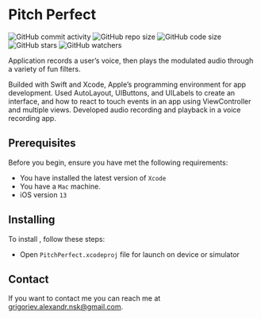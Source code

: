 # Pitch Perfect

![GitHub commit activity](https://img.shields.io/github/commit-activity/y/AlexCZ-RUS/VoiceRecorder)
![GitHub repo size](https://img.shields.io/github/repo-size/AlexCZ-RUS/VoiceRecorder)
![GitHub code size](https://img.shields.io/github/languages/code-size/AlexCZ-RUS/VoiceRecorder)
![GitHub stars](https://img.shields.io/github/stars/AlexCZ-RUS/VoiceRecorder?style=social)
![GitHub watchers](https://img.shields.io/github/watchers/AlexCZ-RUS/VoiceRecorder?style=social)


Application records a user’s voice, then plays the modulated audio through a variety of fun filters.

Builded with Swift and Xcode, Apple’s programming environment for app development. Used AutoLayout, UIButtons, and UILabels to create an interface, and how to react to touch events in an app using ViewController and multiple views. Developed audio recording and playback in a voice recording app.

## Prerequisites

Before you begin, ensure you have met the following requirements:
<!--- These are just example requirements. Add, duplicate or remove as required --->
* You have installed the latest version of `Xcode`
* You have a `Mac` machine. 
* iOS version  `13` 


## Installing <Pitch Perfect>

To install <Pitch Perfect>, follow these steps:

* Open  `PitchPerfect.xcodeproj` file for launch on device or simulator

## Contact

If you want to contact me you can reach me at <grigoriev.alexandr.nsk@gmail.com>.


